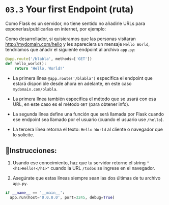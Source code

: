 # `03.3` Your first Endpoint (ruta)

Como Flask es un servidor, no tiene sentido no añadirle URLs para exponerlas/publicarlas en internet, por ejemplo:

Como desarrollador, si quisieramos que las personas visitaran http://mydomain.com/hello y les apareciera un mensaje `Hello World`, tendríamos que añadir el siguiente endpoint al archivo `app.py`:

```python
@app.route('/blabla', methods=['GET'])
def hello_world():
    return 'Hello, World!'
```

+ La primera línea `@app.route('/blabla')` especifica el endpoint que estará disponible desde ahora en adelante, en este caso `mydomain.com/blabla`.

+ La primera línea también especifica el método que se usará con esa URL, en este caso es el método `GET` (para obtener info).

+ La segunda línea define una función que será llamada por Flask cuando ese endpoint sea llamado por el usuario (cuando el usuario use `/hello`).

+ La tercera línea retorna el texto: `Hello World` al cliente o navegador que lo solicite.

## 📝Instrucciones:

1. Usando ese conocimiento, haz que tu servidor retorne el string `"<h1>Hello!</h1>"` cuando la URL `/todos` se ingrese en el navegador.

2. Asegúrate que estas líneas siempre sean las dos últimas de tu archivo `app.py`.

```python
if __name__ == '__main__':
  app.run(host='0.0.0.0', port=3245, debug=True)
```
